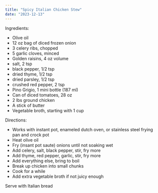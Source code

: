 ```yaml
---
title: "Spicy Italian Chicken Stew"
date: "2023-12-13"
---
```


Ingredients:

 - Olive oil
 - 12 oz bag of diced frozen onion
 - 3 celery ribs, chopped
 - 5 garlic cloves, minced
 - Golden raisins, 4 oz volume
 - salt, 2 tsp
 - black pepper, 1/2 tsp
 - dried thyme, 1/2 tsp
 - dried parsley, 1/2 tsp
 - crushed red pepper, 2 tsp
 - Pino Grigio, 1 mini bottle (187 ml)
 - Can of diced tomatoes, 28 oz
 - 2 lbs ground chicken
 - A stick of butter
 - Vegetable broth, starting with 1 cup

Directions:

 - Works with instant pot, enameled dutch oven, or stainless steel
   frying pan and crock pot
 - Heat olive oil
 - Fry (insant pot saute) onions until not soaking wet
 - Add celery, salt, black pepper, stir, fry more
 - Add thyme, red pepper, garlic, stir, fry more
 - Add everything else, bring to boil
 - Break up chicken into small chunks
 - Cook for a while
 - Add extra vegetable broth if not juicy enough

Serve with Italian bread
